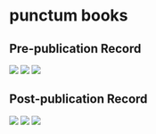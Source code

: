 # punctum books

## Pre-publication Record
![](https://punctumbooks.com/punctum/wp-content/uploads/2021/10/Screenshot-2021-10-19-at-13.25.36.png)
![](https://punctumbooks.com/punctum/wp-content/uploads/2021/10/Screenshot-2021-10-19-at-13.25.46.png)
![](https://punctumbooks.com/punctum/wp-content/uploads/2021/10/Screenshot-2021-10-19-at-13.25.06.png)

## Post-publication Record
![](https://punctumbooks.com/punctum/wp-content/uploads/2021/10/Screenshot-2021-10-19-at-13.24.44.png)
![](https://punctumbooks.com/punctum/wp-content/uploads/2021/10/Screenshot-2021-10-19-at-13.24.57.png)
![](https://punctumbooks.com/punctum/wp-content/uploads/2021/10/Screenshot-2021-10-19-at-13.25.06.png)